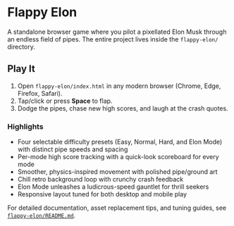 # Flappy Elon

A standalone browser game where you pilot a pixellated Elon Musk through an endless field of pipes. The entire project lives inside the `flappy-elon/` directory.

## Play It

1. Open `flappy-elon/index.html` in any modern browser (Chrome, Edge, Firefox, Safari).
2. Tap/click or press **Space** to flap.
3. Dodge the pipes, chase new high scores, and laugh at the crash quotes.

### Highlights

- Four selectable difficulty presets (Easy, Normal, Hard, and Elon Mode) with distinct pipe speeds and spacing
- Per-mode high score tracking with a quick-look scoreboard for every mode
- Smoother, physics-inspired movement with polished pipe/ground art
- Chill retro background loop with crunchy crash feedback
- Elon Mode unleashes a ludicrous-speed gauntlet for thrill seekers
- Responsive layout tuned for both desktop and mobile play

For detailed documentation, asset replacement tips, and tuning guides, see [`flappy-elon/README.md`](flappy-elon/README.md).
